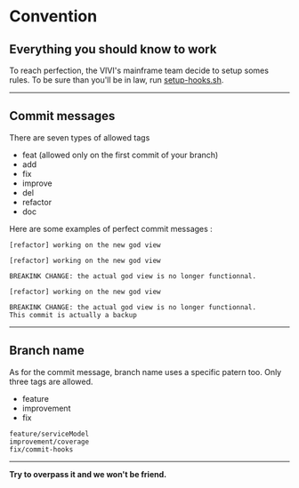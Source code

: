 # Convention

##  Everything you should know to work
To reach perfection, the VIVI's mainframe team decide to setup somes rules.
To be sure than you'll be in law, run [setup-hooks.sh](setup-hooks.sh).

---
## Commit messages
There are seven types of allowed tags
* feat (allowed only on the first commit of your branch)
* add
* fix
* improve
* del
* refactor
* doc

Here are some examples of perfect commit messages :
```
[refactor] working on the new god view
```
```
[refactor] working on the new god view

BREAKINK CHANGE: the actual god view is no longer functionnal.
```
```
[refactor] working on the new god view

BREAKINK CHANGE: the actual god view is no longer functionnal.
This commit is actually a backup
```

---
## Branch name
As for the commit message, branch name uses a specific patern too.
Only three tags are allowed.
* feature
* improvement
* fix

```
feature/serviceModel
improvement/coverage
fix/commit-hooks
```

---
**Try to overpass it and we won't be friend.**
